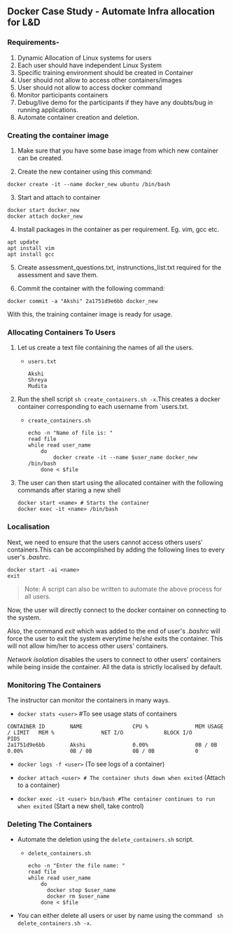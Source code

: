 ## Docker Case Study - Automate Infra allocation for L&D

### **Requirements**-
1. Dynamic Allocation of Linux systems for users
2. Each user should have independent Linux System
3. Specific training environment should be created in Container
4. User should not allow to access other containers/images
5. User should not allow to access docker command
6. Monitor participants containers
7. Debug/live demo for the participants if they have any doubts/bug in running applications. 
8. Automate container creation and deletion.

### Creating the container image 
1. Make sure that you have some base image from which new container can be created.

2. Create the new container using this command:

`docker create -it --name docker_new ubuntu /bin/bash`

3. Start and attach to container

```
docker start docker_new
docker attach docker_new
```

4. Install packages in the container as per requirement. Eg. vim, gcc etc.

```
apt update
apt install vim
apt install gcc
```

5. Create assessment_questions.txt, instrunctions_list.txt required for the assessment and save them.

6. Commit the container with the following command: 

`docker commit -a "Akshi" 2a1751d9e6bb docker_new`

With this, the training container image is ready for usage.

### Allocating Containers To Users
1. Let us create a text file containing the names of all the users.

    - `users.txt`
        ```
        Akshi
        Shreya
        Mudita
        ```
2. Run the shell script `sh create_containers.sh -x`.This creates a docker container corresponding to each username from `users.txt.

    - `create_containers.sh`
        ```
        echo -n "Name of file is: "
        read file
        while read user_name
            do 
                docker create -it --name $user_name docker_new /bin/bash
            done < $file
        ```
3. The user can then start using the allocated container with the following commands after staring a new shell

	`docker start <name> # Starts the container`\
	`docker exec -it <name> /bin/bash`


### Localisation

Next, we need to ensure that the users cannot access others users' containers.This can be accomplished by adding the following lines to every user's _.bashrc_.

```
docker start -ai <name>
exit
```
>Note: A script can also be written to automate the above process for all users.

Now, the user will directly connect to the docker container on connecting to the system.

Also, the command _exit_ which was added to the end of user's _.bashrc_ will force the user to exit the system everytime he/she exits the container. This will not allow him/her to access other users' containers.

_Network isolation_ disables the users to connect to other users' containers while being inside the container. All the data is strictly localised by default.

### Monitoring The Containers
The instructor can monitor the containers in many ways. 
- `docker stats <user>` #To see usage stats of containers

```
CONTAINER ID        NAME                CPU %               MEM USAGE / LIMIT   MEM %               NET I/O             BLOCK I/O           PIDS
2a1751d9e6bb        Akshi               0.00%               0B / 0B             0.00%               0B / 0B             0B / 0B             0
```
  
- `docker logs -f <user>` (To see logs of a container)

  
- `docker attach <user> # The container shuts down when exited` (Attach to a container)

  
- `docker exec -it <user> bin/bash #The container continues to run when exited` (Start a new shell, take control) 

### Deleting The Containers
- Automate the deletion using the `delete_containers.sh` script.

    - `delete_containers.sh`
        ``` 
        echo -n "Enter the file name: "
        read file
        while read user_name
            do
              docker stop $user_name  
              docker rm $user_name
            done < $file
        ```
- You can either delete all users or user by name using the command ` sh delete_containers.sh -x`.
